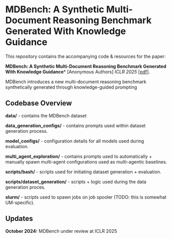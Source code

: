 

# **MDBench: A Synthetic Multi-Document Reasoning Benchmark Generated With Knowledge Guidance**

  This repository contains the accompanying code & resources for the paper:

**MDBench: A Synthetic Multi-Document Reasoning Benchmark Generated With Knowledge Guidance*** [Anonymous Authors] *ICLR 2025* [[pdf]](https://anonymous.url).

  

 MDBench introduces a new multi-document reasoning benchmark synthetically generated through knowledge-guided prompting



## Codebase Overview

  **data/** - contains the MDBench dataset 

  **data_generation_configs/** - contains prompts used within dataset generation process.  

  **model_configs/** - configuration details for all models used during evaluation.  

  **multi_agent_exploration/** - contains prompts used to automatically + manually spawn multi-agent configurations used as multi-agentic 
  baselines. 
  
  **scripts/bash/** - scripts used for initiating dataset generation + evaluation.  

  **scripts/dataset_generation/** - scripts + logic used during the data generation proces.  

  **slurm/** - scripts used to spawn jobs on job spooler (TODO: this is somewhat UM-specific).  

  
  
 
## Updates
**October 2024:** MDBench under review at ICLR 2025

